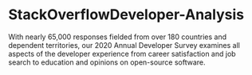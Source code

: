 # StackOverflowDeveloper-Analysis
With nearly 65,000 responses fielded from over 180 countries and dependent territories, our 2020 Annual Developer Survey examines all aspects of the developer experience from career satisfaction and job search to education and opinions on open-source software.
